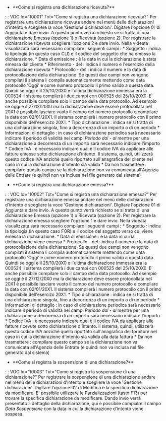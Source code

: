 - \*\*Come si registra una dichiarazione ricevuta?\*\*

 :  : VOC Id="10001" Txt="Come si registra una dichiarazione ricevuta?"
 Per registrare una dichiarazione ricevuta andare nel menù delle dichiarazioni d'intento e scegliere la voce 'Gestione dichiarazioni'.
 Digitare l'opzione 01 di Aggiunta e dare invio. A questo punto verrà richiesto se si tratta di una dichiarazione Emessa (opzione 1) o Ricevuta (opzione 2). Per registrare la dichiarazione ricevuta scegliere l'opzione 2 e dare invio.
 Nella videata visualizzata sarà necessario compilare i seguenti campi : 
 \* Soggetto :  indica la tipologia (in questo caso CLI) e il codice del soggetto che ha emesso la dichiarazione.
 \* Data di emissione :  è la data in cui la dichiarazione è stata emessa dal cliente
 \* Riferimento - del  :  indica il numero e l'esercizio della dichiarazione ricevuta
 \* Protocollo - del :  indica il numero e la data di protocollazione della dichiarazione. Se questi due campi non vengono compilati il sistema li compila automaticamente mettendo come data protocollo 'Oggi' e come numero protocollo il primo valido a questa data. Quindi se oggi è il 25/10/20X0 e l'ultima dichiarazione immessa era la 000524 il sistema compilerà i due campi con 000525 del 25/10/20X0. E' anche possibile compilare solo il campo della data protocollo. Ad esempio se oggi è il 27/12/20X0 ma la dichiarazione deve essere protocollata nel 20X1 è possibile lasciare vuoto il campo del numero protocollo e compilare la data con 02/01/20X1. Il sistema compilerà l numero protocollo con il primo disponibile dell'esercizo 20X1.
 \* Tipo dichiarazione :  indica se si tratta di una dichiarazione singola, fino a decorrenza di un importo o di un periodo
 \* Informazioni di dettaglio :  in caso di dichiarazione periodica sarà necessario indicare il periodo di validità nei campi _Periodo dal - al_ mentre per una dichiarazione a decorrenza di un importo sarà necessario indicare l'importo
 \* Codice IVA :  è necessario indicare qual è il codice IVA da applicare alle fatture emesse sotto dichiarazione d'intento. Il sistema, quindi, utilizzerà questo codice IVA anzichè quello riportato sull'anagrafica del cliente nel caso in cui la dichiarazione d'intento sia valida
 \* Da non trasmettere :  compilare questo campo se la dichiarazione non va comunicata all'Agenzia delle Entrate (e quindi non va inclusa nel file generato dal sistema)

- \*\*Come si registra una dichiarazione emessa?\*\*

 :  : VOC Id="10002" Txt="Come si registra una dichiarazione emessa?"
 Per registrare una dichiarazione emessa andare nel menù delle dichiarazioni d'intento e scegliere la voce 'Gestione dichiarazioni'.
 Digitare l'opzione 01 di Aggiunta e dare invio. A questo punto verrà richiesto se si tratta di una dichiarazione Emessa (opzione 1) o Ricevuta (opzione 2). Per registrare la dichiarazione emessa scegliere l'opzione 1 e dare invio.
 Nella videata visualizzata sarà necessario compilare i seguenti campi : 
 \* Soggetto :  indica la tipologia (in questo caso FOR) e il codice del soggetto verso cui viene emessa la dichiarazione.
 \* Data di emissione :  è la data in cui la dichiarazione viene emessa
 \* Protocollo - del :  indica il numero e la data di protocollazione della dichiarazione. Se questi due campi non vengono compilati il sistema li compila automaticamente mettendo come data protocollo 'Oggi' e come numero protocollo il primo valido a questa data. Quindi se oggi è il 25/10/20X0 e l'ultima dichiarazione immessa era la 000524 il sistema compilerà i due campi con 000525 del 25/10/20X0. E' anche possibile compilare solo il campo della data protocollo. Ad esempio se oggi è il 27/12/20X0 ma la dichiarazione deve essere protocollata nel 20X1 è possibile lasciare vuoto il campo del numero protocollo e compilare la data con 02/01/20X1. Il sistema compilerà l numero protocollo con il primo disponibile dell'esercizo 20X1.
 \* Tipo dichiarazione :  indica se si tratta di una dichiarazione singola, fino a decorrenza di un importo o di un periodo
 \* Informazioni di dettaglio :  in caso di dichiarazione periodica sarà necessario indicare il periodo di validità nei campi _Periodo dal - al_ mentre per una dichiarazione a decorrenza di un importo sarà necessario indicare l'importo
 \* Codice IVA :  è necessario indicare qual è il codice IVA da applicare alle fatture ricevute sotto dichiarazione d'intento. Il sistema, quindi, utilizzerà questo codice IVA anzichè quello riportato sull'anagrafica del fornitore nel caso in cui la dichiarazione d'intento sia valida alla data fattura
 \* Da non trasmettere :  compilare questo campo se la dichiarazione non va comunicata all'Agenzia delle Entrate (e quindi non va inclusa nel file generato dal sistema)

- \*\*Come si registra la sospensione di una dichiarazione?\*\*

 :  : VOC Id="10003" Txt="Come si registra la sospensione di una dichiarazione?"
 Per registrare la sospensione di una dichiarazione andare nel menù delle dichiarazioni d'intento e scegliere la voce 'Gestione dichiarazioni'.
 Digitare l'opzione 02 di Modifica e la specifica dichiarazione da modificare. E' possibile utilizzare le Parzializzazioni (tasto F13) per trovare la specifica dichiarazione da modificare.
 Dando invio verrà presentato il dettaglio della dichiarazione, qui è possibile compialre il campo _Data Sospensione_ con la data in cui la dichiarazione d'intento viene sospesa.
